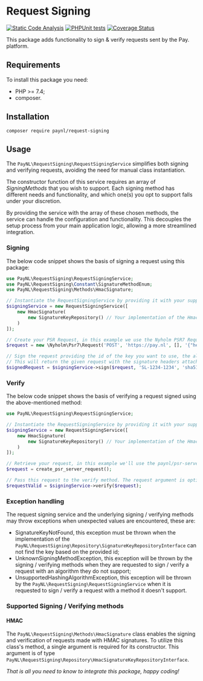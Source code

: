 # Request Signing

[![Static Code Analysis](https://github.com/paynl/request-signing/actions/workflows/code-analysis.yaml/badge.svg)](https://github.com/paynl/request-signing/actions/workflows/code-analysis.yaml)
[![PHPUnit tests](https://github.com/paynl/request-signing/actions/workflows/phpunit.yaml/badge.svg)](https://github.com/paynl/request-signing/actions/workflows/phpunit.yaml)
[![Coverage Status](https://coveralls.io/repos/github/paynl/request-signing/badge.svg?branch=main)](https://coveralls.io/github/paynl/request-signing?branch=main)

This package adds functionality to sign & verify requests sent by the Pay. platform.

## Requirements

To install this package you need:

* PHP >= 7.4;
* composer.

## Installation

```
composer require paynl/request-signing
```

## Usage

The `PayNL\RequestSigning\RequestSigningService` simplifies both signing and verifying requests, avoiding the need for manual class instantiation. 

The constructor function of this service requires an array of _SigningMethods_ that you wish to support. Each signing method has different needs and functionality, and which one(s) you opt to support falls under your discretion.

By providing the service with the array of these chosen methods, the service can handle the configuration and functionality. This decouples the setup process from your main application logic, allowing a more streamlined integration.

### Signing
The below code snippet shows the basis of signing a request using this package:

```php
use PayNL\RequestSigning\RequestSigningService;
use PayNL\RequestSigning\Constant\SignatureMethodEnum;
use PayNL\RequestSigning\Methods\HmacSignature;

// Instantiate the RequestSigningService by providing it with your supported SigningMethods
$signingService = new RequestSigningService([
    new HmacSignature(
        new SignatureKeyRepository() // Your implementation of the HmacSignatureKeyRepositoryInterface
    )
]);

// Create your PSR Request, in this example we use the Nyholm PSR7 Request
$request = new \Nyholm\Psr7\Request('POST', 'https://pay.nl', [], '{"hello": "world"}')

// Sign the request providing the id of the key you want to use, the algorithm and the signature method
// This will return the given request with the signature headers attached to it
$signedRequest = $signingService->sign($request, 'SL-1234-1234', 'sha512', SignatureMethodEnum::HMAC);
```

### Verify
The below code snippet shows the basis of verifying a request signed using the above-mentioned method:
```php
use PayNL\RequestSigning\RequestSigningService;

// Instantiate the RequestSigningService by providing it with your supported SigningMethods
$signingService = new RequestSigningService([
    new HmacSignature(
        new SignatureKeyRepository() // Your implementation of the HmacSignatureKeyRepositoryInterface
    )
]);

// Retrieve your request, in this example we'll use the paynl/psr-server-request package to create a PSR Server Request from the PHP Global Variables
$request = create_psr_server_request();

// Pass this request to the verify method. The request argument is optional, if not provided it will attempt to create a request using the above-mentioned method.
$requestValid = $signingService->verify($request);
```

### Exception handling

The request signing service and the underlying signing / verifying methods may throw exceptions when unexpected values are encountered, these are:
- SignatureKeyNotFound, this exception must be thrown when the implementation of the `PayNL\RequestSigning\Repository\SignatureKeyRepositoryInterface` can not find the key based on the provided id;
- UnknownSigningMethodException, this exception will be thrown by the signing / verifying methods when they are requested to sign / verify a request with an algorithm they do not support;
- UnsupportedHashingAlgorithmException, this exception will be thrown by the `PayNL\RequestSigning\RequestSigningService` when it is requested to sign / verify a request with a method it doesn't support.

### Supported Signing / Verifying methods
#### HMAC
The `PayNL\RequestSigning\Methods\HmacSignature` class enables the signing and verification of requests made with HMAC signatures.
To utilize this class's method, a single argument is required for its constructor. This argument is of type `PayNL\RequestSigning\Repository\HmacSignatureKeyRepositoryInterface`.

_That is all you need to know to integrate this package, happy coding!_
